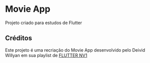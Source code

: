 # Movie App

Projeto criado para estudos de Flutter

## Créditos

Este projeto é uma recriação do Movie App desenvolvido pelo Deivid Willyan em sua playlist de [FLUTTER NV1](https://www.youtube.com/playlist?list=PLRpTFz5_57cvo0CHf-AnojOvpznz8YO7S)
